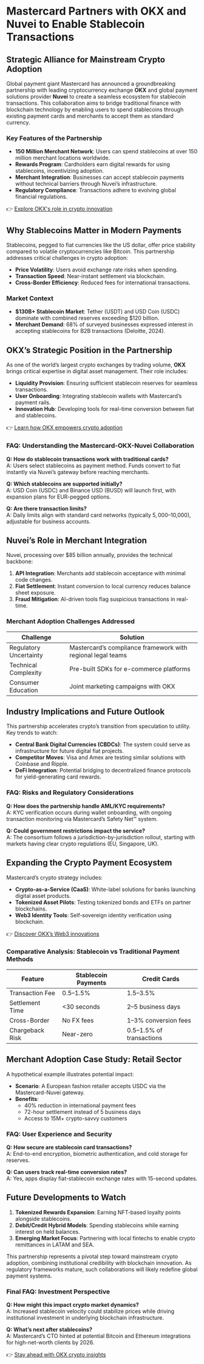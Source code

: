 # Mastercard Partners with OKX and Nuvei to Enable Stablecoin Transactions  

## Strategic Alliance for Mainstream Crypto Adoption  

Global payment giant Mastercard has announced a groundbreaking partnership with leading cryptocurrency exchange **OKX** and global payment solutions provider **Nuvei** to create a seamless ecosystem for stablecoin transactions. This collaboration aims to bridge traditional finance with blockchain technology by enabling users to spend stablecoins through existing payment cards and merchants to accept them as standard currency.  

### Key Features of the Partnership  
- **150 Million Merchant Network**: Users can spend stablecoins at over 150 million merchant locations worldwide.  
- **Rewards Program**: Cardholders earn digital rewards for using stablecoins, incentivizing adoption.  
- **Merchant Integration**: Businesses can accept stablecoin payments without technical barriers through Nuvei’s infrastructure.  
- **Regulatory Compliance**: Transactions adhere to evolving global financial regulations.  

👉 [Explore OKX's role in crypto innovation](https://bit.ly/okx-bonus)  

## Why Stablecoins Matter in Modern Payments  

Stablecoins, pegged to fiat currencies like the US dollar, offer price stability compared to volatile cryptocurrencies like Bitcoin. This partnership addresses critical challenges in crypto adoption:  
- **Price Volatility**: Users avoid exchange rate risks when spending.  
- **Transaction Speed**: Near-instant settlement via blockchain.  
- **Cross-Border Efficiency**: Reduced fees for international transactions.  

### Market Context  
- **$130B+ Stablecoin Market**: Tether (USDT) and USD Coin (USDC) dominate with combined reserves exceeding $120 billion.  
- **Merchant Demand**: 68% of surveyed businesses expressed interest in accepting stablecoins for B2B transactions (Deloitte, 2024).  

## OKX’s Strategic Position in the Partnership  

As one of the world’s largest crypto exchanges by trading volume, **OKX** brings critical expertise in digital asset management. Their role includes:  
- **Liquidity Provision**: Ensuring sufficient stablecoin reserves for seamless transactions.  
- **User Onboarding**: Integrating stablecoin wallets with Mastercard’s payment rails.  
- **Innovation Hub**: Developing tools for real-time conversion between fiat and stablecoins.  

👉 [Learn how OKX empowers crypto adoption](https://bit.ly/okx-bonus)  

### FAQ: Understanding the Mastercard-OKX-Nuvei Collaboration  
**Q: How do stablecoin transactions work with traditional cards?**  
A: Users select stablecoins as payment method. Funds convert to fiat instantly via Nuvei’s gateway before reaching merchants.  

**Q: Which stablecoins are supported initially?**  
A: USD Coin (USDC) and Binance USD (BUSD) will launch first, with expansion plans for EUR-pegged options.  

**Q: Are there transaction limits?**  
A: Daily limits align with standard card networks (typically $5,000–$10,000), adjustable for business accounts.  

## Nuvei’s Role in Merchant Integration  

Nuvei, processing over $85 billion annually, provides the technical backbone:  
1. **API Integration**: Merchants add stablecoin acceptance with minimal code changes.  
2. **Fiat Settlement**: Instant conversion to local currency reduces balance sheet exposure.  
3. **Fraud Mitigation**: AI-driven tools flag suspicious transactions in real-time.  

### Merchant Adoption Challenges Addressed  
| Challenge | Solution |  
|----------|----------|  
| Regulatory Uncertainty | Mastercard’s compliance framework with regional legal teams |  
| Technical Complexity | Pre-built SDKs for e-commerce platforms |  
| Consumer Education | Joint marketing campaigns with OKX |  

## Industry Implications and Future Outlook  

This partnership accelerates crypto’s transition from speculation to utility. Key trends to watch:  
- **Central Bank Digital Currencies (CBDCs)**: The system could serve as infrastructure for future digital fiat projects.  
- **Competitor Moves**: Visa and Amex are testing similar solutions with Coinbase and Ripple.  
- **DeFi Integration**: Potential bridging to decentralized finance protocols for yield-generating card rewards.  

### FAQ: Risks and Regulatory Considerations  
**Q: How does the partnership handle AML/KYC requirements?**  
A: KYC verification occurs during wallet onboarding, with ongoing transaction monitoring via Mastercard’s Safety Net™ system.  

**Q: Could government restrictions impact the service?**  
A: The consortium follows a jurisdiction-by-jurisdiction rollout, starting with markets having clear crypto regulations (EU, Singapore, UK).  

## Expanding the Crypto Payment Ecosystem  

Mastercard’s crypto strategy includes:  
- **Crypto-as-a-Service (CaaS)**: White-label solutions for banks launching digital asset products.  
- **Tokenized Asset Pilots**: Testing tokenized bonds and ETFs on partner blockchains.  
- **Web3 Identity Tools**: Self-sovereign identity verification using blockchain.  

👉 [Discover OKX’s Web3 innovations](https://bit.ly/okx-bonus)  

### Comparative Analysis: Stablecoin vs Traditional Payment Methods  
| Feature | Stablecoin Payments | Credit Cards |  
|--------|----------------------|--------------|  
| Transaction Fee | 0.5–1.5% | 1.5–3.5% |  
| Settlement Time | <30 seconds | 2–5 business days |  
| Cross-Border | No FX fees | 1–3% conversion fees |  
| Chargeback Risk | Near-zero | 0.5–1.5% of transactions |  

## Merchant Adoption Case Study: Retail Sector  

A hypothetical example illustrates potential impact:  
- **Scenario**: A European fashion retailer accepts USDC via the Mastercard-Nuvei gateway.  
- **Benefits**:  
  - 40% reduction in international payment fees  
  - 72-hour settlement instead of 5 business days  
  - Access to 15M+ crypto-savvy customers  

### FAQ: User Experience and Security  
**Q: How secure are stablecoin card transactions?**  
A: End-to-end encryption, biometric authentication, and cold storage for reserves.  

**Q: Can users track real-time conversion rates?**  
A: Yes, apps display fiat-stablecoin exchange rates with 15-second updates.  

## Future Developments to Watch  

1. **Tokenized Rewards Expansion**: Earning NFT-based loyalty points alongside stablecoins.  
2. **Debit/Credit Hybrid Models**: Spending stablecoins while earning interest on held balances.  
3. **Emerging Market Focus**: Partnering with local fintechs to enable crypto remittances in LATAM and SEA.  

This partnership represents a pivotal step toward mainstream crypto adoption, combining institutional credibility with blockchain innovation. As regulatory frameworks mature, such collaborations will likely redefine global payment systems.  

### Final FAQ: Investment Perspective  
**Q: How might this impact crypto market dynamics?**  
A: Increased stablecoin velocity could stabilize prices while driving institutional investment in underlying blockchain infrastructure.  

**Q: What’s next after stablecoins?**  
A: Mastercard’s CTO hinted at potential Bitcoin and Ethereum integrations for high-net-worth clients by 2026.  

👉 [Stay ahead with OKX crypto insights](https://bit.ly/okx-bonus)